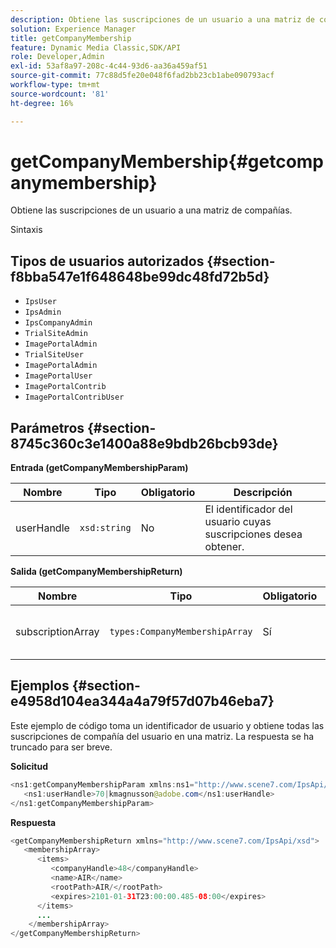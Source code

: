 ```yaml
---
description: Obtiene las suscripciones de un usuario a una matriz de compañías.
solution: Experience Manager
title: getCompanyMembership
feature: Dynamic Media Classic,SDK/API
role: Developer,Admin
exl-id: 53af8a97-208c-4c44-93d6-aa36a459af51
source-git-commit: 77c88d5fe20e048f6fad2bb23cb1abe090793acf
workflow-type: tm+mt
source-wordcount: '81'
ht-degree: 16%

---
```


# getCompanyMembership{#getcompanymembership}

Obtiene las suscripciones de un usuario a una matriz de compañías.

Sintaxis

## Tipos de usuarios autorizados {#section-f8bba547e1f648648be99dc48fd72b5d}

* `IpsUser`
* `IpsAdmin`
* `IpsCompanyAdmin`
* `TrialSiteAdmin`
* `ImagePortalAdmin`
* `TrialSiteUser`
* `ImagePortalAdmin`
* `ImagePortalUser`
* `ImagePortalContrib`
* `ImagePortalContribUser`

## Parámetros {#section-8745c360c3e1400a88e9bdb26bcb93de}

**Entrada (getCompanyMembershipParam)**

| Nombre | Tipo | Obligatorio | Descripción |
|---|---|---|---|
| userHandle | `xsd:string` | No | El identificador del usuario cuyas suscripciones desea obtener. |

**Salida (getCompanyMembershipReturn)**

| Nombre | Tipo | Obligatorio | Descripción |
|---|---|---|---|
| subscriptionArray | `types:CompanyMembershipArray` | Sí | Matriz de miembros de la compañía. |

## Ejemplos {#section-e4958d104ea344a4a79f57d07b46eba7}

Este ejemplo de código toma un identificador de usuario y obtiene todas las suscripciones de compañía del usuario en una matriz. La respuesta se ha truncado para ser breve.

**Solicitud**

```java
<ns1:getCompanyMembershipParam xmlns:ns1="http://www.scene7.com/IpsApi/xsd">
   <ns1:userHandle>70|kmagnusson@adobe.com</ns1:userHandle>
</ns1:getCompanyMembershipParam>
```

**Respuesta**

```java
<getCompanyMembershipReturn xmlns="http://www.scene7.com/IpsApi/xsd">
   <membershipArray>
      <items>
         <companyHandle>48</companyHandle>
         <name>AIR</name>
         <rootPath>AIR/</rootPath>
         <expires>2101-01-31T23:00:00.485-08:00</expires>
      </items>
      ...
    </membershipArray>
</getCompanyMembershipReturn>
```
